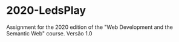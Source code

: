 # 2020-LedsPlay
Assignment for the 2020 edition of the "Web Development and the Semantic Web" course. 
Versão 1.0
